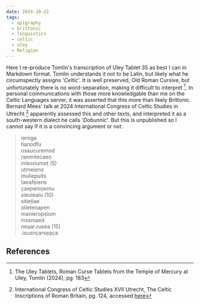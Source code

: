 ```yaml
---
date: 2024-10-22
tags:
  - epigraphy
  - brittonic
  - linguistics
  - celtic
  - uley
  - Religion
---
```

Here I re-produce Tomlin's transcription of Uley Tablet 35 as best I can in Markdown format. Tomlin understands it not to be Latin, but likely what he circumspectly assigns '*Celtic*'. It is well preserved, Old Roman Cursive, but unfortunately there is no word-separation, making it difficult to interpret [^1]. In personal communications with those more knowledgable than me on the Celtic Languages server, it was asserted that this more than likely Brittonic. Bernard Mees' talk at 2024 International Congress of Celtic Studies in Utrecht [^2] apparently assessed this and other texts, and interpreted it as a south-western dialect he calls '*Dobunnic*'. But this is unpublished so I cannot say if it is a convincing argument or not.  

> ieroga\
> tianodf̣u\
> osaucuremod\
> ranmitecaeṇ\
> inleoriumeṭ (5)\
> uṭmeiens\
> muliep̣uits\
> taeafẹiens\
> c̣aepeniọemu\
> sieuieaiu (10)\
> sitieḷiae\
> ọlietenapen\
> manierop̣ṣium\
> inssniaed\
> neaar.ṛusea (15)\
> .isusnc̣arsẹạc̣a


References
---
[^1]: The Uley Tablets, Roman Curse Tablets from the Temple of Mercury at Uley, Tomlin (2024), pg. 183

[^2]: International Congress of Celtic Studies XVII Utrecht, The Celtic Inscriptions of Roman Britain, pg. 124, accessed [here](https://celticstudiescongress.sites.uu.nl/wp-content/uploads/sites/649/2023/07/Abstract-Booklet-ICCS-2023_DEFv22072023.pdf)
